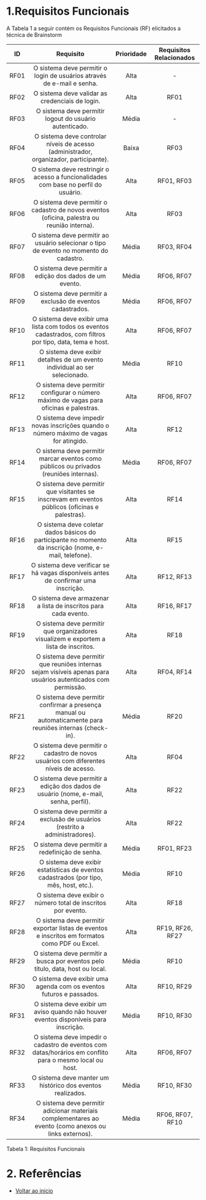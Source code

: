 # 1.Requisitos Funcionais

A Tabela 1 a seguir contém os Requisitos Funcionais (RF) elicitados a técnica de Brainstorm

| ID   |                                                      Requisito                                                     | Prioridade | Requisitos Relacionados |
| :--: | :----------------------------------------------------------------------------------------------------------------: | :--------: | :----------------------:|
| RF01 | O sistema deve permitir o login de usuários através de e-mail e senha.                                             | Alta       | -                       |
| RF02 | O sistema deve validar as credenciais de login.                                                                    | Alta       | RF01                    |
| RF03 | O sistema deve permitir logout do usuário autenticado.                                                             | Média      | -                       |
| RF04 | O sistema deve controlar níveis de acesso (administrador, organizador, participante).                              | Baixa      | RF03                    |
| RF05 | O sistema deve restringir o acesso a funcionalidades com base no perfil do usuário.                                | Alta       | RF01, RF03              |
| RF06 | O sistema deve permitir o cadastro de novos eventos (oficina, palestra ou reunião interna).                        | Alta       | RF03                    |
| RF07 | O sistema deve permitir ao usuário selecionar o tipo de evento no momento do cadastro.                             | Média      | RF03, RF04              |
| RF08 | O sistema deve permitir a edição dos dados de um evento.                                                           | Média      | RF06, RF07              |
| RF09 | O sistema deve permitir a exclusão de eventos cadastrados.                                                         | Média      | RF06, RF07              |
| RF10 | O sistema deve exibir uma lista com todos os eventos cadastrados, com filtros por tipo, data, tema e host.         | Alta       | RF06, RF07              |
| RF11 | O sistema deve exibir detalhes de um evento individual ao ser selecionado.                                         | Média      | RF10                    |
| RF12 | O sistema deve permitir configurar o número máximo de vagas para oficinas e palestras.                             | Alta       | RF06, RF07              |
| RF13 | O sistema deve impedir novas inscrições quando o número máximo de vagas for atingido.                              | Alta       | RF12                    |
| RF14 | O sistema deve permitir marcar eventos como públicos ou privados (reuniões internas).                              | Média      | RF06, RF07              |
| RF15 | O sistema deve permitir que visitantes se inscrevam em eventos públicos (oficinas e palestras).                    | Alta       | RF14                    |
| RF16 | O sistema deve coletar dados básicos do participante no momento da inscrição (nome, e-mail, telefone).             | Alta       | RF15                    |
| RF17 | O sistema deve verificar se há vagas disponíveis antes de confirmar uma inscrição.                                 | Alta       | RF12, RF13              |
| RF18 | O sistema deve armazenar a lista de inscritos para cada evento.                                                    | Alta       | RF16, RF17              |
| RF19 | O sistema deve permitir que organizadores visualizem e exportem a lista de inscritos.                              | Alta       | RF18                    |
| RF20 | O sistema deve permitir que reuniões internas sejam visíveis apenas para usuários autenticados com permissão.      | Alta       | RF04, RF14              |
| RF21 | O sistema deve permitir confirmar a presença manual ou automaticamente para reuniões internas (check-in).          | Média      | RF20                    |
| RF22 | O sistema deve permitir o cadastro de novos usuários com diferentes níveis de acesso.                              | Alta       | RF04                    |
| RF23 | O sistema deve permitir a edição dos dados de usuário (nome, e-mail, senha, perfil).                               | Alta       | RF22                    |
| RF24 | O sistema deve permitir a exclusão de usuários (restrito a administradores).                                       | Alta       | RF22                    |
| RF25 | O sistema deve permitir a redefinição de senha.                                                                    | Média      | RF01, RF23              |
| RF26 | O sistema deve exibir estatísticas de eventos cadastrados (por tipo, mês, host, etc.).                             | Média      | RF10                    |
| RF27 | O sistema deve exibir o número total de inscritos por evento.                                                      | Alta       | RF18                    |
| RF28 | O sistema deve permitir exportar listas de eventos e inscritos em formatos como PDF ou Excel.                      | Alta       | RF19, RF26, RF27        |
| RF29 | O sistema deve permitir a busca por eventos pelo título, data, host ou local.                                      | Média      | RF10                    |
| RF30 | O sistema deve exibir uma agenda com os eventos futuros e passados.                                                | Alta       | RF10, RF29              |
| RF31 | O sistema deve exibir um aviso quando não houver eventos disponíveis para inscrição.                               | Média      | RF10, RF30              |
| RF32 | O sistema deve impedir o cadastro de eventos com datas/horários em conflito para o mesmo local ou host.            | Alta       | RF06, RF07              |
| RF33 | O sistema deve manter um histórico dos eventos realizados.                                                         | Média      | RF10, RF30              |
| RF34 | O sistema deve permitir adicionar materiais complementares ao evento (como anexos ou links externos).              | Média      | RF06, RF07, RF10        |


Tabela 1: Requisitos Funcionais

# 2. Referências

- [Voltar ao inicio](https://github.com/jekkaleeme/certificadora_3/blob/main/README.md) 
